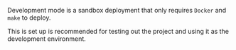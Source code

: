 Development mode is a sandbox deployment that only requires `Docker` and `make` to deploy.

This is set up is recommended for testing out the project and using it as the development environment.
